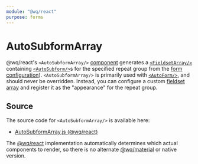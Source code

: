 ```yaml
---
module: "@wq/react"
purpose: forms
---
```


# AutoSubformArray

@wq/react's `<AutoSubformArray/>` [component] generates a [`<FieldsetArray/>`][FieldsetArray] containing [`<AutoSubform/>`][AutoSubform]s for the specified repeat group from the [form configuration][config]).  `<AutoSubformArray/>` is primarily used with [`<AutoForm/>`][AutoForm], and should never be overridden.  Instead, you can configure a custom [fieldset array][nested-forms] and register it as the "appearance" for the repeat group.

## Source

The source code for `<AutoSubformArray/>` is available here:

 * [AutoSubformArray.js (@wq/react)][react-src]

The [@wq/react] implementation automatically determines which actual components to render, so there is no alternate [@wq/material] or native version.

[component]: ./index.md
[FieldsetArray]: ./FieldsetArray.md
[AutoSubform]: ./AutoSubform.md
[AutoForm]: ./AutoForm.md
[config]: ../wq-configuration-object.md
[@wq/react]: ../@wq/react.md
[@wq/material]: ../@wq/material.md

[nested-forms]: ../guides/implement-repeating-nested-forms.md

[react-src]: https://github.com/wq/wq.app/blob/main/packages/react/src/components/AutoSubformArray.js
